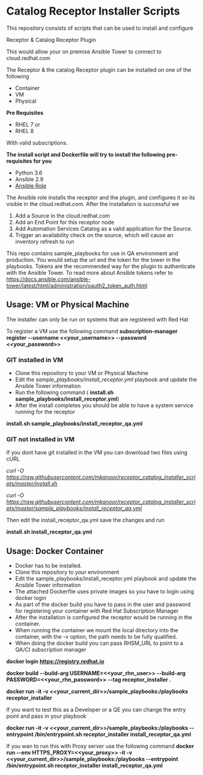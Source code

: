 
# Catalog Receptor Installer Scripts

This repository consists of scripts that can be used to install and configure

 Receptor & 
 Catalog Receptor Plugin

This would allow your on premise Ansible Tower to connect to cloud.redhat.com

The Receptor & the catalog Receptor plugin can be installed on one of the following

 - Container
 - VM
 - Physical 

**Pre Requisites**

 - RHEL 7 or
 - RHEL 8
  
 With valid subscriptions.

**The install script and Dockerfile will try to install the following pre-requisites for you**

 - Python 3.6
 - Ansible 2.9
 - [Ansible Role](https://galaxy.ansible.com/mkanoor/catalog_receptor_installer)

The Ansible role installs the receptor and the plugin, and configures it so its visible in the cloud.redhat.com. After the installation is successful we
1. Add a Source in the cloud.redhat.com
2. Add an End Point for this receptor node
3. Add Automation Services Catalog as a valid application for the Source.
4. Trigger an availability check on the source, which will cause an inventory refresh to run

This repo contains sample_playbooks for use in QA environment and production. You would setup the url and the token for the tower in the playbooks. Tokens are the recommended way for the plugin to authenticate with the Ansible Tower. To read more about Ansible tokens refer to https://docs.ansible.com/ansible-tower/latest/html/administration/oauth2_token_auth.html

## Usage: VM or Physical Machine
   The installer can only be run on systems that are registered with Red Hat

   To register a VM use the following command
   **subscription-manager register --username <<your_username>> --password <<your_password>>**


### GIT installed in VM
 - Clone this repository to your VM or Physical Machine
 - Edit the *sample_playbooks/install_receptor.yml* playbook and update the Ansible Tower information
 - Run the following command ( **install.sh sample_playbooks/install_receptor.yml**)
 - After the install completes you should be able to have a system service running for the receptor


**install.sh sample_playbooks/install_receptor_qa.yml**

### GIT not installed in VM

If you dont have git installed in the VM you can download two files using cURL


*curl -O https://raw.githubusercontent.com/mkanoor/receptor_catalog_installer_scripts/master/install.sh*


*curl -O https://raw.githubusercontent.com/mkanoor/receptor_catalog_installer_scripts/master/sample_playbooks/install_receptor_qa.yml*

Then edit the install_receptor_qa.yml save the changes and run

**install.sh install_receptor_qa.yml**


## Usage: Docker Container

- Docker has to be installed.
- Clone this repository to your environment
- Edit the sample_playbooks/install_receptor.yml playbook and update the Ansible Tower information
- The attached Dockerfile uses private images so you have to login using docker login
- As part of the docker build you have to pass in the user and password for registering your container with Red Hat Subscription Manager
- After the installation is configured the receptor would be running in the container.
- When running the container we mount the local directory into the container, with the -v option, the path needs to be fully qualified.
- When doing the docker build you can pass RHSM_URL to point to a QA/CI subscription manager


**docker login https://registry.redhat.io**

**docker build --build-arg USERNAME=<<your_rhn_user>> --build-arg  PASSWORD=<<your_rhn_password>> --tag receptor_installer .**


**docker run -it  -v <<your_current_dir>>/sample_playbooks:/playbooks receptor_installer**

If you want to test this as a Developer or a QE you can change the entry point and pass in your playbook

**docker run -it -v <<your_current_dir>>/sample_playbooks:/playbooks --entrypoint /bin/entrypoint.sh receptor_installer install_receptor_qa.yml**

If you wan to run this with Proxy server use the following command
**docker run --env HTTPS_PROXY=<<your_proxy>> -it -v <<your_current_dir>>/sample_playbooks:/playbooks --entrypoint /bin/entrypoint.sh receptor_installer install_receptor_qa.yml**

